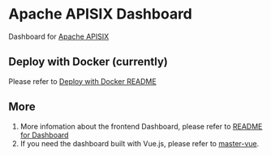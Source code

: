 # Apache APISIX Dashboard

Dashboard for [Apache APISIX](https://github.com/apache/incubator-apisix-dashboard)

## Deploy with Docker (currently)

Please refer to [Deploy with Docker README](./compose/README.md)

## More

1. More infomation about the frontend Dashboard, please refer to [README for Dashboard](./README-dashboard.md)
2. If you need the dashboard built with Vue.js, please refer to [master-vue](https://github.com/apache/incubator-apisix-dashboard/tree/master-vue).

